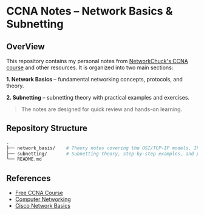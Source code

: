 # CCNA Notes – Network Basics & Subnetting
## OverView
This repository contains my personal notes from [NetworkChuck's CCNA course](https://www.youtube.com/watch?v=S7MNX_UD7vY&list=PLIhvC56v63IJVXv0GJcl9vO5Z6znCVb1P) and other resources.
It is organized into two main sections:

**1. Network Basics** – fundamental networking concepts, protocols, and theory.

**2. Subnetting** – subnetting theory with practical examples and exercises.

> The notes are designed for quick review and hands-on learning.

## Repository Structure
```bash
.
├── network_basis/    # Theory notes covering the OSI/TCP-IP models, IP addressing, devices, and protocols.
├── subnetting/       # Subnetting theory, step-by-step examples, and practice problems.
└── README.md
```

## References
- [Free CCNA Course](https://www.youtube.com/watch?v=S7MNX_UD7vY&list=PLIhvC56v63IJVXv0GJcl9vO5Z6znCVb1P)
- [Computer Networking](https://www.geeksforgeeks.org/computer-networks/basics-computer-networking/)
- [Cisco Network Basics](https://www.netacad.com/courses/networking-basics)

